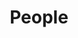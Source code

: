 ---
layout: profiles
permalink: /people/
title: People
description: (Faculty) Members of the UCSD NLP Group
nav: true
nav_order: 2

profiles:
  # if you want to include more than one profile, just replicate the following block
  # and create one content file for each profile inside _pages/
  - align: right
    image: raj3.jpg
    content: about_raj.md
    image_circular: true # crops the image to make it circular
    more_info: >
      <p>CSE 4134, 3235 Voigt Dr</p>
      <p>La Jolla, CA 92093</p>
  - align: left
    image: lianhui.jpg
    content: about_lianhui.md
    image_circular: true # crops the image to make it circular
    more_info: >
      <p>CSE, 3235 Voigt Dr</p>
      <p>La Jolla, CA 92093</p>
  - align: right
    image: alex.jpg
    content: about_alex.md
    image_circular: true # crops the image to make it circular
    more_info: >
      <p>CSE, 3235 Voigt Dr</p>
      <p>La Jolla, CA 92093</p>
  - align: left
    image: zhiting.jpg
    content: about_zhiting.md
    image_circular: true # crops the image to make it circular
    more_info: >
      <p>HDSI 442, 3234 Matthews Ln</p>
      <p>La Jolla, CA 92093</p>
---